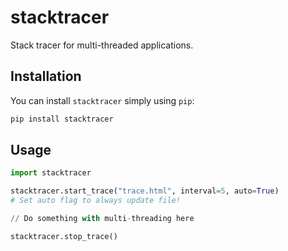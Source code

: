 # stacktracer

Stack tracer for multi-threaded applications.

## Installation

You can install ``stacktracer`` simply using ``pip``:
```bash
pip install stacktracer
```

## Usage

```python
import stacktracer

stacktracer.start_trace("trace.html", interval=5, auto=True)
# Set auto flag to always update file!

// Do something with multi-threading here

stacktracer.stop_trace()
```
